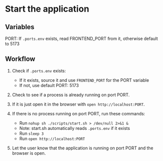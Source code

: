 # Start the application

## Variables

PORT: If `.ports.env` exists, read FRONTEND_PORT from it, otherwise default to 5173

## Workflow

1. Check if `.ports.env` exists:

   - If it exists, source it and use `FRONTEND_PORT` for the PORT variable
   - If not, use default PORT: 5173

2. Check to see if a process is already running on port PORT.

3. If it is just open it in the browser with `open http://localhost:PORT`.

4. If there is no process running on port PORT, run these commands:

   - Run `nohup sh ./scripts/start.sh > /dev/null 2>&1 &`
   - Note: start.sh automatically reads `.ports.env` if it exists
   - Run `sleep 3`
   - Run `open http://localhost:PORT`

5. Let the user know that the application is running on port PORT and the browser is open.
